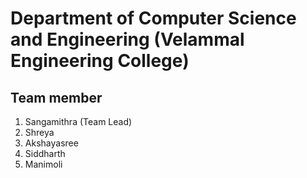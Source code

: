 # Department of Computer Science and Engineering (Velammal Engineering College)
## Team member 
1. Sangamithra (Team Lead)
2. Shreya 
3. Akshayasree 
4. Siddharth 
5. Manimoli
